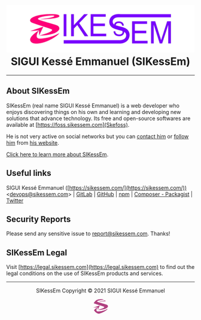 <div align="center">
  <h1><a href="https://sikessem.com/" title="Go to SIKessEm website"><img src="SIKessEm-logo.png" alt="SIKessEm logo"/></a><br/>SIGUI Kessé Emmanuel (SIKessEm)</h1>
</div>

***

## About SIKessEm

SIKessEm (real name SIGUI Kessé Emmanuel) is a web developer who enjoys discovering things on his own and learning and developing new solutions that advance technology.
Its free and open-source softwares are available at [https://foss.sikessem.com](Skefoss).

He is not very active on social networks but you can [contact him](https://sikessem.com/contact) or [follow him](https://sikessem.com/follow) from [his website](https://sikessem.com).

[Click here to learn more about SIKessEm](https://about.sikessem.com).

## Useful links

SIGUI Kessé Emmanuel ([https://sikessem.com/](https://sikessem.com/)) <[devops@sikessem.com](mailto:devops@sikessem.com)> | [GitLab](https://gitlab.com/SIKessEm) | [GitHub](https://github.com/SIKessEm) | [npm](https://npmjs.org/~sikessem) | [Composer - Packagist](https://packagist.org/packages/sikessem/) | [Twitter](https://twitter.com/SIKessEm_tweets)


## Security Reports

Please send any sensitive issue to [report@sikessem.com](mailto:report@sikessem.com). Thanks!


## SIKessEm Legal

Visit [https://legal.sikessem.com](https://legal.sikessem.com) to find out the legal conditions on the use of SIKessEm products and services.

***

<div align="center">
  <p>SIKessEm  Copyright &#169; 2021  SIGUI Kessé Emmanuel</p>
  <p><a href="https://sikessem.com/" title="Go to SIKessEm website"><img src="SIKessEm-icon.png" width="40px" height="40px" alt="SIKessEm icon" style="border-radius:50%;"/></a></p>
</div>
